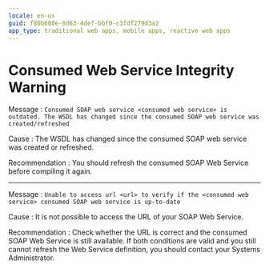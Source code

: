```yaml
---
locale: en-us
guid: f80b680e-8d63-4def-bbf0-c3fdf279d3a2
app_type: traditional web apps, mobile apps, reactive web apps
---
```


# Consumed Web Service Integrity Warning

Message
:   `Consumed SOAP web service <consumed web service> is outdated. The WSDL has changed since the consumed SOAP web service was created/refreshed`

Cause
:   The WSDL has changed since the consumed SOAP web service was created or refreshed.

Recommendation
:   You should refresh the consumed SOAP Web Service before compiling it again.

---
Message
:   `Unable to access url <url> to verify if the <consumed web service> consumed SOAP web service is up-to-date`

Cause
:   It is not possible to access the URL of your SOAP Web Service.

Recommendation
:   Check whether the URL is correct and the consumed SOAP Web Service is still available. If both conditions are valid and you still cannot refresh the Web Service definition, you should contact your Systems Administrator.    
